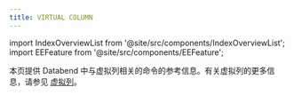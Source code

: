 ```yaml
---
title: VIRTUAL COLUMN
---
```

import IndexOverviewList from '@site/src/components/IndexOverviewList';
import EEFeature from '@site/src/components/EEFeature';

<EEFeature featureName='VIRTUAL COLUMN'/>

本页提供 Databend 中与虚拟列相关的命令的参考信息。有关虚拟列的更多信息，请参见 [虚拟列](/guides/performance/virtual-column)。

<IndexOverviewList />